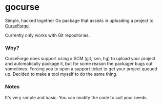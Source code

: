 gocurse
=======

Simple, hacked together Go package that assists in uploading a project to [CurseForge](http://www.curseforge.com/).

Currently only works with Git repositories.

### Why?

CurseForge does support using a SCM (git, svn, hg) to upload your project and automatically package it, but
for some reason the packager bugs out sometimes. Forcing you to open a support ticket to get your project
queued up. Decided to make a tool myself to do the same thing.

### Notes

It's very simple and basic. You can modify the code to suit your needs.
